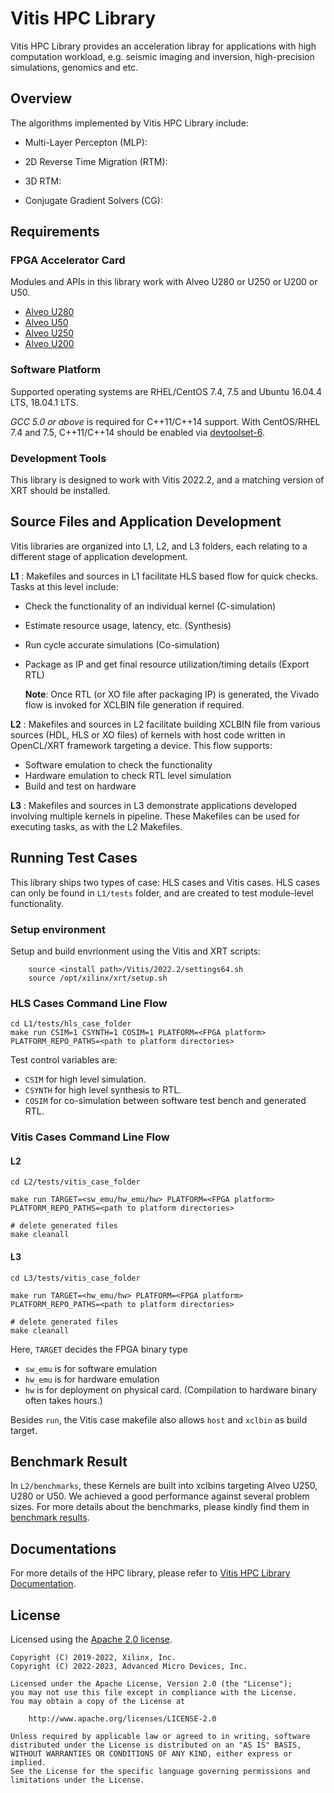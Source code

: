 # Vitis HPC Library 

Vitis HPC Library provides an acceleration libray for applications with high
computation workload,
e.g.  seismic imaging and inversion, high-precision simulations, genomics and etc.

## Overview

The algorithms implemented by Vitis HPC Library include:

- Multi-Layer Percepton (MLP): 

- 2D Reverse Time Migration (RTM):

- 3D RTM:

- Conjugate Gradient Solvers (CG): 


## Requirements

### FPGA Accelerator Card

Modules and APIs in this library work with Alveo U280 or U250 or U200 or U50.

* [Alveo U280](https://www.xilinx.com/products/boards-and-kits/alveo/u280.html)
* [Alveo U50](https://www.xilinx.com/products/boards-and-kits/alveo/u50.html)
* [Alveo U250](https://www.xilinx.com/products/boards-and-kits/alveo/u250.html)
* [Alveo U200](https://www.xilinx.com/products/boards-and-kits/alveo/u200.html)

### Software Platform

Supported operating systems are RHEL/CentOS 7.4, 7.5 and Ubuntu 16.04.4 LTS, 18.04.1 LTS.

_GCC 5.0 or above_ is required for C++11/C++14 support.
With CentOS/RHEL 7.4 and 7.5, C++11/C++14 should be enabled via
[devtoolset-6](https://www.softwarecollections.org/en/scls/rhscl/devtoolset-6/).

### Development Tools

This library is designed to work with Vitis 2022.2,
and a matching version of XRT should be installed.

## Source Files and Application Development
Vitis libraries are organized into L1, L2, and L3 folders, each relating to a different stage of application development.

**L1** :
      Makefiles and sources in L1 facilitate HLS based flow for quick checks. Tasks at this level include:

* Check the functionality of an individual kernel (C-simulation)
* Estimate resource usage, latency, etc. (Synthesis)
* Run cycle accurate simulations (Co-simulation)
* Package as IP and get final resource utilization/timing details (Export RTL)
       
	**Note**:  Once RTL (or XO file after packaging IP) is generated, the Vivado flow is invoked for XCLBIN file generation if required.

**L2** :
       Makefiles and sources in L2 facilitate building XCLBIN file from various sources (HDL, HLS or XO files) of kernels with host code written in OpenCL/XRT framework targeting a device. This flow supports:

* Software emulation to check the functionality
* Hardware emulation to check RTL level simulation
* Build and test on hardware

**L3** :
       Makefiles and sources in L3 demonstrate applications developed involving multiple kernels in pipeline. These Makefiles can be used for executing tasks, as with the L2 Makefiles.

## Running Test Cases

This library ships two types of case: HLS cases and Vitis cases.
HLS cases can only be found in `L1/tests` folder, and are created to test module-level functionality.

### Setup environment

Setup and build envrionment using the Vitis and XRT scripts:

```
    source <install path>/Vitis/2022.2/settings64.sh
    source /opt/xilinx/xrt/setup.sh
```

### HLS Cases Command Line Flow

```console
cd L1/tests/hls_case_folder
make run CSIM=1 CSYNTH=1 COSIM=1 PLATFORM=<FPGA platform> PLATFORM_REPO_PATHS=<path to platform directories>
```

Test control variables are:

- `CSIM` for high level simulation.
- `CSYNTH` for high level synthesis to RTL.
- `COSIM` for co-simulation between software test bench and generated RTL.

### Vitis Cases Command Line Flow

#### L2

```console
cd L2/tests/vitis_case_folder

make run TARGET=<sw_emu/hw_emu/hw> PLATFORM=<FPGA platform> PLATFORM_REPO_PATHS=<path to platform directories>

# delete generated files
make cleanall
```

#### L3

```console
cd L3/tests/vitis_case_folder

make run TARGET=<hw_emu/hw> PLATFORM=<FPGA platform> PLATFORM_REPO_PATHS=<path to platform directories>

# delete generated files
make cleanall
```

Here, `TARGET` decides the FPGA binary type

- `sw_emu` is for software emulation
- `hw_emu` is for hardware emulation
- `hw` is for deployment on physical card. (Compilation to hardware binary often takes hours.)

Besides ``run``, the Vitis case makefile also allows ``host`` and ``xclbin`` as build target.

## Benchmark Result

In `L2/benchmarks`, these Kernels are built into xclbins targeting Alveo U250, U280 or U50. We achieved a good performance against several problem sizes. For more details about the benchmarks, please kindly find them in [benchmark results](https://docs.xilinx.com/r/en-US/Vitis_Libraries/hpc/benchmark.html). 

## Documentations

For more details of the HPC library, please refer to [Vitis HPC Library Documentation](https://docs.xilinx.com/r/en-US/Vitis_Libraries/hpc/index.html).

## License

Licensed using the [Apache 2.0 license](https://www.apache.org/licenses/LICENSE-2.0).

    Copyright (C) 2019-2022, Xilinx, Inc.
    Copyright (C) 2022-2023, Advanced Micro Devices, Inc.
    
    Licensed under the Apache License, Version 2.0 (the "License");
    you may not use this file except in compliance with the License.
    You may obtain a copy of the License at
    
        http://www.apache.org/licenses/LICENSE-2.0
    
    Unless required by applicable law or agreed to in writing, software
    distributed under the License is distributed on an "AS IS" BASIS,
    WITHOUT WARRANTIES OR CONDITIONS OF ANY KIND, either express or implied.
    See the License for the specific language governing permissions and
    limitations under the License.
